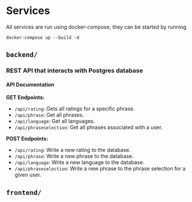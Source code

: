 # Services

All services are run using docker-compose, they can be started by running

```
docker-compose up --build -d
```

## `backend/`

### REST API that interacts with Postgres database

#### API Documentation

**GET Endpoints:**

- `/api/rating`: Gets all ratings for a specific phrase.
- `/api/phrase`: Get all phrases.
- `/api/language`: Get all languages.
- `/api/phraseselection`: Get all phrases associated with a user.

**POST Endpoints:**

- `/api/rating`: Write a new rating to the database.
- `/api/phrase`: Write a new phrase to the database.
- `/api/language`: Write a new language to the database.
- `/api/phraseselection`: Write a new phrase to the phrase selection for a given user.

## `frontend/`